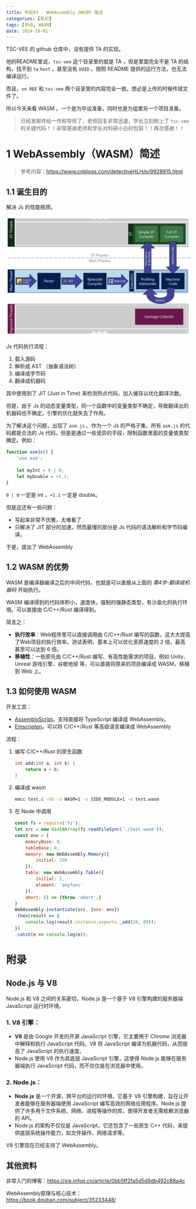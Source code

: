 ```yaml
---
title: 毕设03 - WebAssembly（WASM）简述
categories: [笔记]
tags: [毕设, WASM]
date: 2024-10-01
---
```


TSC-VEE 的 github 仓库中，没有提供 TA 的实现。

他的README里说，`tsc-vee` 这个目录里的就是 TA ，但是里面完全不是 TA 的结构，找不到 `ta` `host` ，甚至没有 `UUID` 。按照 README 提供的运行方法，也无法编译运行。

而且，`on REE` 和 `tsc-vee` 两个目录里的内容完全一致。想必是上传的时候传错文件了。

所以今天来看 WASM 。一个是为毕设准备，同时也是为组里另一个项目准备。

> 已经发邮件给一作和导师了，老师回复非常迅速，学长立刻附上了 `tsc-vee` 的关键代码！！非常感谢老师和学长对科研小白的包容！！再次感谢！！

<!--more-->

# 1 WebAssembly（WASM）简述

> 参考内容：https://www.cnblogs.com/detectiveHLH/p/9928915.html
>

## 1.1 诞生目的

解决 Js 的性能瓶颈。

![image-20241001220144976](./03/image-20241001220144976.png)

Js 代码执行流程：

1. 载入源码
2. 解析成 AST （抽象语法树）
3. 编译成字节码
4. 翻译成机器码

其中使用到了 JIT (Just in Time) 来检测热点代码，加入缓存以优化翻译次数。

但是，由于 Js 的动态变量类型，同一个函数中的变量类型不确定，导致翻译出的机器码也不确定。引擎的优化就失去了作用。



为了解决这个问题，出现了 `asm.js` 。作为一个 Js 的严格子集，所有 `asm.js` 的代码都是合法的 Js 代码，但是是通过一些诡异的手段，限制函数里面的变量值类型确定。例如：

```js
function asmJs() {
    'use asm';
    
    let myInt = 0 | 0;
    let myDouble = +1.1;
}
```

`0 | 0` 一定是 int ，`+1.1` 一定是 double。



但是这还有一些问题：

- 写起来非常不优雅，太难看了
- 只解决了 JIT 部分的加速，然而最慢的部分是 Js 代码的语法解析和字节码编译。

于是，提出了 WebAssembly



## 1.2 WASM 的优势

WASM 是编译器编译之后的中间代码，也就是可以直接从上面的 *第4步-翻译成机器码* 开始执行。

WASM 编译得到的代码体积小，速度快，强制的强静态类型，有沙盒化的执行环境。可以直接由 C/C++/Rust 编译得到。



简言之：

- **执行效率**：Web程序里可以直接调用由 C/C++/Rust 编写的函数，这大大提高了Web项目的执行效率。测试表明，基本上可以优化至原速度的 2 倍，最高甚至可以达到 6 倍。
- **移植性**：一些原先由 C/C++/Rust 编写、有高性能需求的项目，例如 Unity、Unreal 游戏引擎、谷歌地球 等，可以直接将原来的项目编译成 WASM，移植到 Web 上。



## 1.3 如何使用 WASM

开发工具：

- [AssemblyScript](https://github.com/AssemblyScript/assemblyscript)。支持直接将 TypeScript 编译成 WebAssembly。
- [Emscripten](https://github.com/kripken/emscripten)。可以将 C/C++/Rust 等高级语言编译成 WebAssembly



流程：

1. 编写 C/C++/Rust 的原生函数

    ```c
    int add(int a, int b) {
    	return a + b;
    }
    ```

2. 编译成 wasm

    ```bash
    emcc test.c -Os -s WASM=1 -s SIDE_MODULE=1 -o test.wasm
    ```

3. 在 Node 中调用

    ```js
    const fs = require('fs');
    let src = new Uint8Array(fs.readFileSync('./test.wasm'));
    const env = {
    	memoryBase: 0,
    	tableBase: 0,
    	memory: new WebAssembly.Memory({
    		initial: 256
    	}),
    	table: new WebAssembly.Table({
    		initial: 2,
    		element: 'anyfunc'
    	}),
    	abort: () => {throw 'abort';}
    }
    WebAssembly.instantiate(src, {env: env})
    .then(result => {
    	console.log(result.instance.exports._add(20, 89));
    })
    .catch(e => console.log(e));
    ```





# 附录

## Node.js 与 V8

Node.js 和 V8 之间的关系密切，Node.js 是一个基于 V8 引擎构建的服务器端 JavaScript 运行时环境。

### 1. **V8 引擎：**

- **V8** 是由 Google 开发的开源 JavaScript 引擎，它主要用于 Chrome 浏览器中解释和执行 JavaScript 代码。V8 将 JavaScript 编译为机器代码，从而提高了 JavaScript 的执行速度。
- Node.js 使用 V8 作为其底层 JavaScript 引擎，这使得 Node.js 能够在服务器端执行 JavaScript 代码，而不仅仅是在浏览器中使用。

### 2. **Node.js：**

- **Node.js** 是一个开源、跨平台的运行时环境，它基于 V8 引擎构建，旨在让开发者能够在服务器端使用 JavaScript 编写高效的网络应用程序。Node.js 提供了许多用于文件系统、网络、进程等操作的库，使得开发者无需依赖浏览器的 API。
- Node.js 的架构不仅仅是 JavaScript，它还包含了一些原生 C++ 代码，来提供底层系统操作能力，如文件操作、网络请求等。



V8 引擎现在已经支持了 WebAssembly。



## 其他资料

非常入门的博客：https://xie.infoq.cn/article/0bb5ff2fa5d5d9db492c88a4c

WebAssembly原理与核心技术：https://book.douban.com/subject/35233448/
